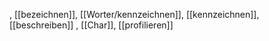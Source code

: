 , [[bezeichnen]], [[Worter/kennzeichnen]], [[kennzeichnen]], [[beschreiben]]
, [[Char]], [[profilieren]]